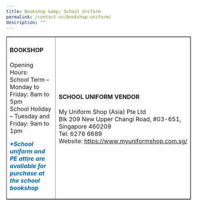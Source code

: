```yaml
---
title: Bookshop &amp; School Uniform
permalink: /contact-us/bookshop-uniform/
description: ""
---
```

<table style="border-collapse: collapse; width: 100%;" border="1">
<tbody>
<tr>
<td style="width: 50%;">
<h4><strong>BOOKSHOP</strong></h4>
<p>Opening Hours:<br>School Term – Monday to Friday: 8am to 5pm<br>School Holiday – Tuesday and Friday: 9am to 1pm</p>
<p><span style="color: #0068b8;"><strong><em>*School uniform and PE attire are available for purchase at the school bookshop</em></strong></span></p>
</td>
<td style="width: 50%;">
<h4><strong>SCHOOL UNIFORM VENDOR</strong></h4>
<p>My Uniform Shop (Asia) Pte Ltd<br>Blk 209 New Upper Changi Road, #03-651, Singapore 460209<br>Tel: 6276 6689<br>Website:&nbsp;<a href="https://www.myuniformshop.com.sg/" rel="noopener">https://www.myuniformshop.com.sg/</a></p>
</td>
</tr>
</tbody>
</table>
